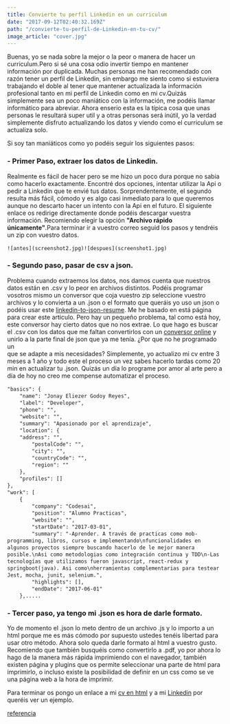 ```yaml
---
title: Convierte tu perfil Linkedin en un curriculum
date: "2017-09-12T02:40:32.169Z"
path: "/convierte-tu-perfil-de-Linkedin-en-tu-cv/"
image_article: "cover.jpg"
---
```


Buenas, yo se nada sobre la mejor o la peor o manera de hacer un curriculum.Pero si sé una cosa odio invertir tiempo en mantener información por duplicada.
Muchas personas me han recomendado con razón tener un perfil de Linkedin, sin embargo me siento como si estuviera trabajando el doble al tener que mantener actualizada la información 
profesional tanto en mi perfil de Linkedin como en mi cv.Quizás simplemente sea un poco maniático con la información, me podéis llamar informático para abreviar.
Ahora enserio esta es la típica cosa que unas personas le resultará super util y a otras personas será inútil, yo la verdad simplemente disfruto actualizando los 
datos y viendo como el curriculum se actualiza solo. 

Si soy tan maniáticos como yo podéis seguir los siguientes pasos:

### - Primer Paso, **extraer los datos de Linkedin.**
Realmente es fácil de hacer pero se me hizo un poco dura porque no sabia como hacerlo exactamente.
Encontré dos opciones, intentar utilizar la Api o pedir a Linkedin que te envié tus datos. Sorprendentemente, el segundo resulta más fácil, cómodo 
y es algo casi inmediato para lo que queremos aunque no descarto hacer un intento con la Api en el futuro. 
El siguiente enlace os redirige directamente donde podéis descargar vuestra información.
Recomiendo elegir la opción **"Archivo rápido únicamente"**.Para terminar ir a vuestro correo seguid los pasos y tendréis un zip con vuestro datos.
    
    ![antes](screenshot2.jpg)![despues](screenshot1.jpg)    

### - Segundo paso, **pasar de csv a json**.
Problema cuando extraemos los datos, nos damos cuenta que nuestros datos están en .csv y lo peor en archivos distintos.
Podéis programar vosotros mismo un conversor que coja vuestro zip seleccione vuestro archivos y lo convierta a un .json o el formato que queráis yo uso un 
json o podéis usar este <a href="https://jmperezperez.com/linkedin-to-json-resume/" target="_blank">linkedin-to-json-resume</a>. Me he basado en está página para crear este articulo.
Pero hay un pequeño problema, tal como está hoy, este conversor hay cierto datos que no nos extrae. Lo que hago es buscar el .csv con los datos que me faltan 
convertirlos con un <a href="http://www.csvjson.com/csv2json" target="_blank">conversor online</a> y unirlo a la parte final de json que ya me tenía. ¿Por que no he programado un  
que se adapte a mis necesidades? Simplemente, yo actualizo mi cv entre 3 meses a 1 año y todo este el proceso un vez sabes hacerlo tardas como 20 min en actualizar
tu .json. Quizás un día lo programe por amor al arte pero a día de hoy no creo me compense automatizar el proceso.
    
```
"basics": {
    "name": "Jonay Eliezer Godoy Reyes",
    "label": "Developer",
    "phone": "",
    "website": "",
    "summary": "Apasionado por el aprendizaje",
    "location": {
    "address": "",
        "postalCode": "",
        "city": "",
        "countryCode": "",
        "region": ""
    },
    "profiles": []
},
"work": [
    {
        "company": "Codesai",
        "position": "Alumno Practicas",
        "website": "",
        "startDate": "2017-03-01",
        "summary": "-Aprender. A través de practicas como mob-programming, libros, cursos e implementando\nfuncionalidades en algunos proyectos siempre buscando hacerlo de le mejor manera posible.\nAsi como metodologias como integración continua y TDD\n-Las tecnologías que utilizamos fueron javascript, react-redux y springboot(java). Asi como\nherramientas complementarias para testear Jest, mocha, junit, selenium.",
        "highlights": [],
        "endDate": "2017-06-01"
    },.....
```
    
### - Tercer paso, **ya tengo mi .json es hora de darle formato.**
Yo de momento el .json lo meto dentro de un archivo .js y lo importo a un html porque me es más cómodo por supuesto
ustedes tenéis libertad para usar otro método.
Ahora solo queda darle formato al html a vuestro gusto. Recomiendo que también busquéis como convertirlo a .pdf, yo por ahora lo hago de la manera más rápida 
imprimiendo con el navegador, también existen página y plugins que os permite seleccionar una parte de html para imprimirlo, o incluso existe la posibilidad de 
definir en un css como se ve una página web a la hora de imprimir.
    
    
    
Para terminar os pongo un enlace a mi [cv en html](../conoceme/) y a mi <a href="https://www.linkedin.com/in/jonay-eliezer-godoy-reyes-34a099111" target="_blank">Linkedin</a>
por queréis ver un ejemplo.

<a href="https://jmperezperez.com/linkedin-to-json-resume/" target="_blank">referencia</a>